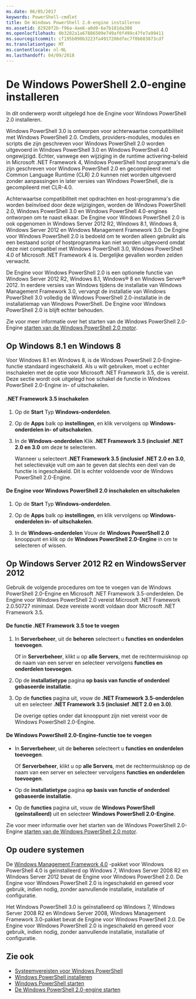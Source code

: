 ```yaml
---
ms.date: 06/05/2017
keywords: PowerShell-cmdlet
title: De Windows PowerShell 2.0-engine installeren
ms.assetid: 82928f2b-f96a-4ae6-a0d0-6e7b181da308
ms.openlocfilehash: 0b3282a1a67886509e749af0f499c47fe7a99411
ms.sourcegitcommit: cf195b090b3223fa4917206dfec7f0b603873cdf
ms.translationtype: MT
ms.contentlocale: nl-NL
ms.lasthandoff: 04/09/2018
---
```

# <a name="installing-the-windows-powershell-20-engine"></a>De Windows PowerShell 2.0-engine installeren
In dit onderwerp wordt uitgelegd hoe de Engine voor Windows PowerShell 2.0 installeren.

Windows PowerShell 3.0 is ontworpen voor achterwaartse compatibiliteit met Windows PowerShell 2.0. Cmdlets, providers-modules, modules en scripts die zijn geschreven voor Windows PowerShell 2.0 worden uitgevoerd in Windows PowerShell 3.0 en Windows PowerShell 4.0 ongewijzigd. Echter, vanwege een wijziging in de runtime activering-beleid in Microsoft .NET Framework 4, Windows PowerShell host programma's die zijn geschreven voor Windows PowerShell 2.0 en gecompileerd met Common Language Runtime (CLR) 2.0 kunnen niet worden uitgevoerd zonder aanpassingen in later versies van Windows PowerShell, die is gecompileerd met CLR-4.0.

Achterwaartse compatibiliteit met opdrachten en host-programma's die worden beïnvloed door deze wijzigingen, worden de Windows PowerShell 2.0, Windows PowerShell 3.0 en Windows PowerShell 4.0-engines ontworpen om te naast elkaar. De Engine voor Windows PowerShell 2.0 is ook opgenomen in Windows Server 2012 R2, Windows 8.1, Windows 8, Windows Server 2012 en Windows Management Framework 3.0. De Engine voor Windows PowerShell 2.0 is bedoeld om te worden alleen gebruikt als een bestaand script of hostprogramma kan niet worden uitgevoerd omdat deze niet compatibel met Windows PowerShell 3.0, Windows PowerShell 4.0 of Microsoft .NET Framework 4 is. Dergelijke gevallen worden zelden verwacht.

De Engine voor Windows PowerShell 2.0 is een optionele functie van Windows Server 2012 R2, Windows 8.1, Windows® 8 en Windows Server® 2012. In eerdere versies van Windows tijdens de installatie van Windows Management Framework 3.0, vervangt de installatie van Windows PowerShell 3.0 volledig de Windows PowerShell 2.0-installatie in de installatiemap van Windows PowerShell. De Engine voor Windows PowerShell 2.0 is blijft echter behouden.

Zie voor meer informatie over het starten van de Windows PowerShell 2.0-Engine [starten van de Windows PowerShell 2.0 motor](Starting-the-Windows-PowerShell-2.0-Engine.md).

## <a name="on-windows-81-and-windows-8"></a>Op Windows 8.1 en Windows 8
Voor Windows 8.1 en Windows 8, is de Windows PowerShell 2.0-Engine-functie standaard ingeschakeld. Als u wilt gebruiken, moet u echter inschakelen met de optie voor Microsoft .NET Framework 3.5, die is vereist. Deze sectie wordt ook uitgelegd hoe schakel de functie in Windows PowerShell 2.0-Engine in- of uitschakelen.

#### <a name="to-turn-on-net-framework-35"></a>.NET Framework 3.5 inschakelen

1. Op de **Start** Typ **Windows-onderdelen**.

2. Op de **Apps** balk op **instellingen**, en klik vervolgens op **Windows-onderdelen in- of uitschakelen**.

3. In de **Windows-onderdelen** Klik **.NET Framework 3.5 (inclusief .NET 2.0 en 3.0** om deze te selecteren.

    Wanneer u selecteert **.NET Framework 3.5 (inclusief .NET 2.0 en 3.0**, het selectievakje vult om aan te geven dat slechts een deel van de functie is ingeschakeld. Dit is echter voldoende voor de Windows PowerShell 2.0-Engine.

#### <a name="to-turn-the-windows-powershell-20-engine-on-and-off"></a>De Engine voor Windows PowerShell 2.0 inschakelen en uitschakelen

1. Op de **Start** Typ **Windows-onderdelen**.

2. Op de **Apps** balk op **instellingen**, en klik vervolgens op **Windows-onderdelen in- of uitschakelen**.

3. In de **Windows-onderdelen** Vouw de **Windows PowerShell 2.0** knooppunt en klik op de **Windows PowerShell 2.0-Engine** in om te selecteren of wissen.

## <a name="on-windows-server-2012-r2-and-windows-server-2012"></a>Op Windows Server 2012 R2 en WindowsServer 2012
Gebruik de volgende procedures om toe te voegen van de Windows PowerShell 2.0-Engine en Microsoft .NET Framework 3.5-onderdelen. De Engine voor Windows PowerShell 2.0 vereist Microsoft .NET Framework 2.0.50727 minimaal. Deze vereiste wordt voldaan door Microsoft .NET Framework 3.5.

#### <a name="to-add-the-net-framework-35-feature"></a>De functie .NET Framework 3.5 toe te voegen

1. In **Serverbeheer**, uit de **beheren** selecteert u **functies en onderdelen toevoegen**.

    Of in **Serverbeheer**, klikt u op **alle Servers**, met de rechtermuisknop op de naam van een server en selecteer vervolgens **functies en onderdelen toevoegen**.

2. Op de **installatietype** pagina **op basis van functie of onderdeel gebaseerde installatie**.

3. Op de **functies** pagina uit, vouw de **.NET Framework 3.5-onderdelen** uit en selecteer **.NET Framework 3.5 (inclusief .NET 2.0 en 3.0)**.

    De overige opties onder dat knooppunt zijn niet vereist voor de Windows PowerShell 2.0-Engine.

#### <a name="to-add-the-windows-powershell-20-engine-feature"></a>De Windows PowerShell 2.0-Engine-functie toe te voegen

- In **Serverbeheer**, uit de **beheren** selecteert u **functies en onderdelen toevoegen**.

    Of **Serverbeheer**, klikt u op **alle Servers**, met de rechtermuisknop op de naam van een server en selecteer vervolgens **functies en onderdelen toevoegen**.

- Op de **installatietype** pagina **op basis van functie of onderdeel gebaseerde installatie**.

- Op de **functies** pagina uit, vouw de **Windows PowerShell (geïnstalleerd)** uit en selecteer **Windows PowerShell 2.0-Engine**.

Zie voor meer informatie over het starten van de Windows PowerShell 2.0-Engine [starten van de Windows PowerShell 2.0 motor](Starting-the-Windows-PowerShell-2.0-Engine.md).

## <a name="on-earlier-systems"></a>Op oudere systemen
De [Windows Management Framework 4.0](http://go.microsoft.com/fwlink/?LinkID=293881) -pakket voor Windows PowerShell 4.0 is geïnstalleerd op Windows 7, Windows Server 2008 R2 en Windows Server 2012 bevat de Engine voor Windows PowerShell 2.0. De Engine voor Windows PowerShell 2.0 is ingeschakeld en gereed voor gebruik, indien nodig, zonder aanvullende installatie, installatie of configuratie.

Het Windows PowerShell 3.0 is geïnstalleerd op Windows 7, Windows Server 2008 R2 en Windows Server 2008, Windows Management Framework 3.0-pakket bevat de Engine voor Windows PowerShell 2.0. De Engine voor Windows PowerShell 2.0 is ingeschakeld en gereed voor gebruik, indien nodig, zonder aanvullende installatie, installatie of configuratie.

## <a name="see-also"></a>Zie ook
- [Systeemvereisten voor Windows PowerShell](Windows-PowerShell-System-Requirements.md)
- [Windows PowerShell installeren](Installing-Windows-PowerShell.md)
- [Windows PowerShell starten](https://technet.microsoft.com/en-us/library/8ec8c2d7-8e7c-4722-a3d2-498fe5739a8e)
- [De Windows PowerShell 2.0-engine starten](Starting-the-Windows-PowerShell-2.0-Engine.md)